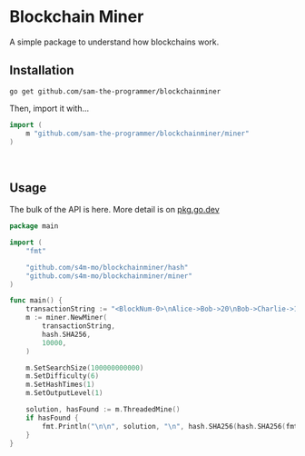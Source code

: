 # Blockchain Miner

A simple package to understand how blockchains work.

## Installation

```shell
go get github.com/sam-the-programmer/blockchainminer
```

Then, import it with...

```go
import (
	m "github.com/sam-the-programmer/blockchainminer/miner"
)
```

<br>

## Usage

The bulk of the API is here. More detail is on [pkg.go.dev](https://pkg.go.dev/github.com/s4m-mo/blockchainminer)

```go
package main

import (
	"fmt"

	"github.com/s4m-mo/blockchainminer/hash"
	"github.com/s4m-mo/blockchainminer/miner"
)

func main() {
	transactionString := "<BlockNum-0>\nAlice->Bob->20\nBob->Charlie->10\nCharlie->Alice->5\n[PrevBlockHash]\n%v"
	m := miner.NewMiner(
		transactionString,
		hash.SHA256,
		10000,
	)

	m.SetSearchSize(100000000000)
	m.SetDifficulty(6)
	m.SetHashTimes(1)
	m.SetOutputLevel(1)

	solution, hasFound := m.ThreadedMine()
	if hasFound {
		fmt.Println("\n\n", solution, "\n", hash.SHA256(hash.SHA256(fmt.Sprintf(transactionString, solution))))
	}
}

```

<br>

